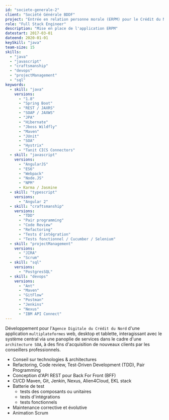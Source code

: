 ```yaml
---
id: "societe-generale-2"
client: "Société Générale BDDF"
project: "Entrée en relation personne morale (ERPM) pour le Crédit du Nord"
role: "Full Stack Engineer"
description: "Mise en place de l'application ERPM"
datestart: 2017-03-01
dateend: 2020-01-01
keySkill: "java"
team-size: 15
skills:
  - "java"
  - "javascript"
  - "craftsmanship"
  - "devops"
  - "projectManagement"
  - "sql"
keywords:
  - skill: "java"
    versions:
      - "1.8"
      - "Spring Boot"
      - "REST / JAXRS"
      - "SOAP / JAXWS"
      - "JPA"
      - "Hibernate"
      - "Jboss Wildfly"
      - "Maven"
      - "JUnit"
      - "SOA"
      - "Hystrix"
      - "Tanit CICS Connectors"
  - skill: "javascript"
    versions:
      - "AngularJS"
      - "ES6"
      - "Webpack"
      - "Node.JS"
      - "NPM"
      - Karma / Jasmine
  - skill: "typescript"
    versions:
      - "Angular 2"
  - skill: "craftsmanship"
    versions:
      - "TDD"
      - "Pair programming"
      - "Code Review"
      - "Refactoring"
      - "Tests d'intégration"
      - "Tests fonctionnel / Cucumber / Selenium"
  - skill: "projectManagement"
    versions:
      - "JIRA"
      - "Scrum"
  - skill: "sql"
    versions:
      - "PostgresSQL"
  - skill: "devops"
    versions:
      - "Ant"
      - "Maven"
      - "GitFlow"
      - "Postman"
      - "Jenkins"
      - "Nexus"
      - "IBM API Connect"
---
```


Développement pour l'`Agence Digitale du Crédit du Nord` d'une application `multiplateformes` web, desktop et tablette, interagissant avec le système central via une panoplie de services dans le cadre d'une `architecture SOA`, à des fins d'acquisition de nouveaux clients par les conseillers professionnels.

- Conseil sur technologies & architectures
- Refactoring, Code review, Test-Driven Development (TDD), Pair Programming
- Conception d'API REST pour Back For Front (BFF)
- CI/CD Maven, Git, Jenkin, Nexus, Alien4Cloud, EKL stack
- Batterie de test
  - tests des composants ou unitaires
  - tests d'intégrations
  - tests fonctionnels
- Maintenance corrective et évolutive
- Animation Scrum
